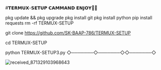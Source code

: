 #𝗧𝗘𝗥𝗠𝗨𝗫-𝗦𝗘𝗧𝗨𝗣 𝗖𝗔𝗠𝗠𝗔𝗡𝗗 𝗘𝗡𝗝𝗢𝗬🏹🌹



pkg update && pkg upgrade
pkg install git
pkg install python
pip install requests
rm -rf TERMUX-SETUP

git clone 
https://github.com/SK-BAAP-786/TERMUX-SETUP

cd TERMUX-SETUP

python TERMUX-SETUP3.py
◇───────◇───────◇◇───────◇

![received_871329103968643](https://github.com/SK-BAAP-786/TERMUX-SETUP/assets/111557947/0a70a3c7-23a3-45d5-af11-5e0137767c26)
